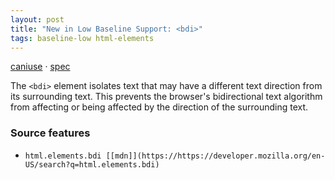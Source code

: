 ```yaml
---
layout: post
title: "New in Low Baseline Support: <bdi>"
tags: baseline-low html-elements
---
```


[caniuse](https://caniuse.com/?search=bdi) · [spec](https://html.spec.whatwg.org/multipage/text-level-semantics.html#the-bdi-element)

The `<bdi>` element isolates text that may have a different text direction from its surrounding text. This prevents the browser's bidirectional text algorithm from affecting or being affected by the direction of the surrounding text.

### Source features

- ``html.elements.bdi [[mdn]](https://https://developer.mozilla.org/en-US/search?q=html.elements.bdi)``
